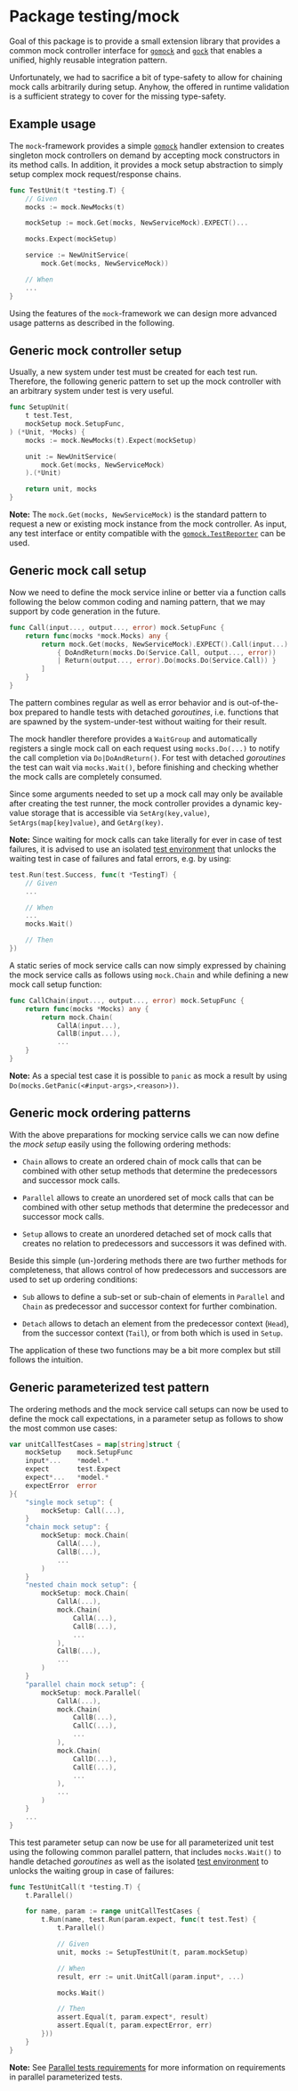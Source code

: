 # Package testing/mock

Goal of this package is to provide a small extension library that provides a
common mock controller interface for [`gomock`][gomock] and [`gock`][gock] that
enables a unified, highly reusable integration pattern.

Unfortunately, we had to sacrifice a bit of type-safety to allow for chaining
mock calls arbitrarily during setup. Anyhow, the offered in runtime validation
is a sufficient strategy to cover for the missing type-safety.


## Example usage

The `mock`-framework provides a simple [`gomock`][gomock] handler extension to
creates singleton mock controllers on demand by accepting mock constructors in
its method calls. In addition, it provides a mock setup abstraction to simply
setup complex mock request/response chains.

```go
func TestUnit(t *testing.T) {
    // Given
    mocks := mock.NewMocks(t)

    mockSetup := mock.Get(mocks, NewServiceMock).EXPECT()...

    mocks.Expect(mockSetup)

    service := NewUnitService(
        mock.Get(mocks, NewServiceMock))

    // When
    ...
}
```

Using the features of the `mock`-framework we can design more advanced usage
patterns as described in the following.


## Generic mock controller setup

Usually, a new system under test must be created for each test run. Therefore,
the following generic pattern to set up the mock controller with an arbitrary
system under test is very useful.

```go
func SetupUnit(
    t test.Test,
    mockSetup mock.SetupFunc,
) (*Unit, *Mocks) {
    mocks := mock.NewMocks(t).Expect(mockSetup)

    unit := NewUnitService(
        mock.Get(mocks, NewServiceMock)
    ).(*Unit)

    return unit, mocks
}
```

**Note:** The `mock.Get(mocks, NewServiceMock)` is the standard pattern to
request a new or existing mock instance from the mock controller. As input, any
test interface or entity compatible with the [`gomock.TestReporter`][gomock-rep]
can be used.


## Generic mock call setup

Now we need to define the mock service inline or better via a function calls
following the below common coding and naming pattern, that we may support by
code generation in the future.

```go
func Call(input..., output..., error) mock.SetupFunc {
    return func(mocks *mock.Mocks) any {
        return mock.Get(mocks, NewServiceMock).EXPECT().Call(input...).
            { DoAndReturn(mocks.Do(Service.Call, output..., error))
            | Return(output..., error).Do(mocks.Do(Service.Call)) }
        ]
    }
}
```

The pattern combines regular as well as error behavior and is out-of-the-box
prepared to handle tests with detached *goroutines*, i.e. functions that are
spawned by the system-under-test without waiting for their result.

The mock handler therefore provides a `WaitGroup` and automatically registers
a single mock call on each request using `mocks.Do(...)` to notify the call
completion via `Do|DoAndReturn()`. For test with detached *goroutines* the
test can wait via `mocks.Wait()`, before finishing and checking whether the
mock calls are completely consumed.

Since some arguments needed to set up a mock call may only be available after
creating the test runner, the mock controller provides a dynamic key-value
storage that is accessible via `SetArg(key,value)`, `SetArgs(map[key]value)`,
and `GetArg(key)`.

**Note:** Since waiting for mock calls can take literally for ever in case of
test failures, it is advised to use an isolated [test environment](../test)
that unlocks the waiting test in case of failures and fatal errors, e.g.
by using:

```go
test.Run(test.Success, func(t *TestingT) {
    // Given
    ...

    // When
    ...
    mocks.Wait()

    // Then
})
```

A static series of mock service calls can now simply expressed by chaining the
mock service calls as follows using `mock.Chain` and while defining a new mock
call setup function:

```go
func CallChain(input..., output..., error) mock.SetupFunc {
    return func(mocks *Mocks) any {
        return mock.Chain(
            CallA(input...),
            CallB(input...),
            ...
    }
}
```

**Note:** As a special test case it is possible to `panic` as mock a result by
using `Do(mocks.GetPanic(<#input-args>,<reason>))`.


## Generic mock ordering patterns

With the above preparations for mocking service calls we can now define the
*mock setup* easily  using the following ordering methods:

* `Chain` allows to create an ordered chain of mock calls that can be combined
  with other setup methods that determine the predecessors and successor mock
  calls.

* `Parallel` allows to create an unordered set of mock calls that can be
  combined with other setup methods that determine the predecessor and
  successor mock calls.

* `Setup` allows to create an unordered detached set of mock calls that creates
  no relation to predecessors and successors it was defined with.

Beside this simple (un-)ordering methods there are two further methods for
completeness, that allows control of how predecessors and successors are used
to set up ordering conditions:

* `Sub` allows to define a sub-set or sub-chain of elements in `Parallel` and
  `Chain` as predecessor and successor context for further combination.

* `Detach` allows to detach an element from the predecessor context (`Head`),
  from the successor context (`Tail`), or from both which is used in `Setup`.

The application of these two functions may be a bit more complex but still
follows the intuition.


## Generic parameterized test pattern

The ordering methods and the mock service call setups can now be used to define
the mock call expectations, in a parameter setup as follows to show the most
common use cases:

```go
var unitCallTestCases = map[string]struct {
    mockSetup    mock.SetupFunc
    input*...    *model.*
    expect       test.Expect
    expect*...   *model.*
    expectError  error
}{
    "single mock setup": {
        mockSetup: Call(...),
    }
    "chain mock setup": {
        mockSetup: mock.Chain(
            CallA(...),
            CallB(...),
            ...
        )
    }
    "nested chain mock setup": {
        mockSetup: mock.Chain(
            CallA(...),
            mock.Chain(
                CallA(...),
                CallB(...),
                ...
            ),
            CallB(...),
            ...
        )
    }
    "parallel chain mock setup": {
        mockSetup: mock.Parallel(
            CallA(...),
            mock.Chain(
                CallB(...),
                CallC(...),
                ...
            ),
            mock.Chain(
                CallD(...),
                CallE(...),
                ...
            ),
            ...
        )
    }
    ...
}
```

This test parameter setup can now be use for all parameterized unit test using
the following common parallel pattern, that includes `mocks.Wait()` to handle
detached *goroutines* as well as the isolated [test environment](../test) to
unlocks the waiting group in case of failures:

```go
func TestUnitCall(t *testing.T) {
    t.Parallel()

    for name, param := range unitCallTestCases {
        t.Run(name, test.Run(param.expect, func(t test.Test) {
            t.Parallel()

            // Given
            unit, mocks := SetupTestUnit(t, param.mockSetup)

            // When
            result, err := unit.UnitCall(param.input*, ...)

            mocks.Wait()

            // Then
            assert.Equal(t, param.expect*, result)
            assert.Equal(t, param.expectError, err)
        }))
    }
}
```

**Note:** See [Parallel tests requirements](..#parallel-tests-requirements)
for more information on requirements in parallel parameterized tests.


[gomock]: <https://go.uber.org/mock>
[gomock-rep]: <https://go.uber.org/mock/blob/v1.6.0/gomock/controller.go#L65>
[gock]: <https://github.com/h2non/gock>
